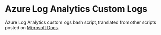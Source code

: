 # Azure Log Analytics Custom Logs
Azure Log Analytics custom logs bash script, translated from other scripts posted on [Microsoft Docs](https://docs.microsoft.com/en-us/azure/azure-monitor/platform/data-collector-api).
